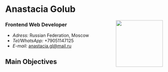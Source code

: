# Anastacia Golub

<img style="float: right;" src="https://avatars.githubusercontent.com/u/77564440?s=460&u=f00adbabfc38302d3c0e5f4abe9c3fcdecdb0ef8&v=4" width="150" height="150">

### Frontend Web Developer

* *Adress:* Russian Federation, Moscow
* *Tel/WhatsApp:* +79051147125                                  
* *E-mail:* anastacia.gl@mail.ru 

## Main Objectives 
